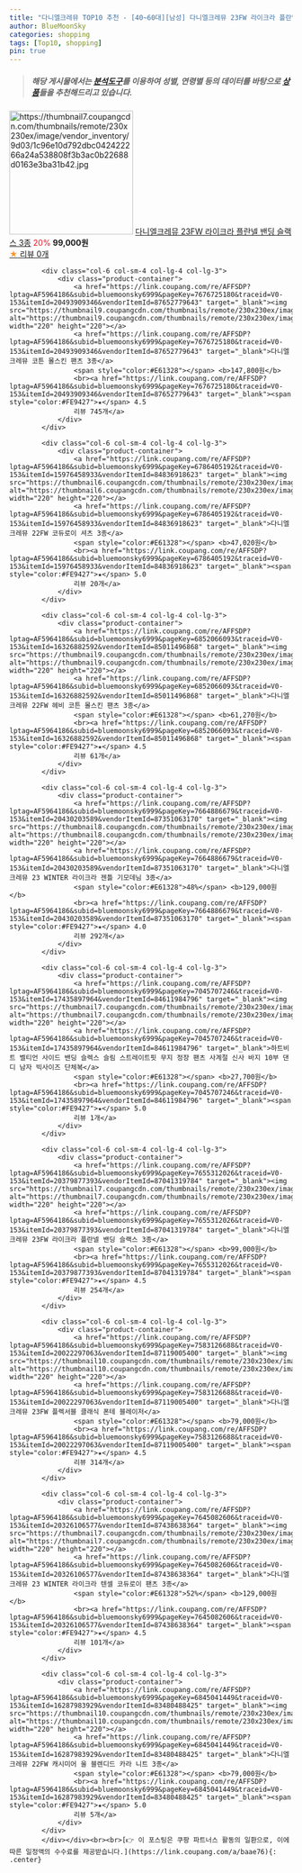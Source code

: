 ```yaml
---
title: "다니엘크레뮤 TOP10 추천 - [40~60대][남성] 다니엘크레뮤 23FW 라이크라 플란넬 밴딩 슬랙스 3종"
author: BlueMoonSky
categories: shopping
tags: [Top10, shopping]
pin: true
---
```


> ##### 해당 게시물에서는 [**분석도구**](https://itemscout.io/)를 이용하여 **성별**, **연령별** 등의 데이터를 바탕으로 [**상품**](https://link.coupang.com/a/baae76)들을 추천해드리고 있습니다.
<div class="container"><div class="row">
            <div class="col-6 col-sm-4 col-lg-4 col-lg-3">
                <div class="product-container">
                    <a href="https://link.coupang.com/re/AFFSDP?lptag=AF5964186&subid=bluemoonsky6999&pageKey=7655312026&traceid=V0-153&itemId=20379877393&vendorItemId=87041319784" target="_blank"><img src="https://thumbnail7.coupangcdn.com/thumbnails/remote/230x230ex/image/vendor_inventory/9d03/1c96e10d792dbc042422266a24a538808f3b3ac0b22688d0163e3ba31b42.jpg" alt="https://thumbnail7.coupangcdn.com/thumbnails/remote/230x230ex/image/vendor_inventory/9d03/1c96e10d792dbc042422266a24a538808f3b3ac0b22688d0163e3ba31b42.jpg" width="220" height="220"></a>
                    <a href="https://link.coupang.com/re/AFFSDP?lptag=AF5964186&subid=bluemoonsky6999&pageKey=7655312026&traceid=V0-153&itemId=20379877393&vendorItemId=87041319784" target="_blank">다니엘크레뮤 23FW 라이크라 플란넬 밴딩 슬랙스 3종</a>
                    <span style="color:#E61328">20%</span> <b>99,000원</b>
                    <br><a href="https://link.coupang.com/re/AFFSDP?lptag=AF5964186&subid=bluemoonsky6999&pageKey=7655312026&traceid=V0-153&itemId=20379877393&vendorItemId=87041319784" target="_blank"><span style="color:#FE9427">★</span> 
                    리뷰 0개</a>
                </div>
            </div>
            
            <div class="col-6 col-sm-4 col-lg-4 col-lg-3">
                <div class="product-container">
                    <a href="https://link.coupang.com/re/AFFSDP?lptag=AF5964186&subid=bluemoonsky6999&pageKey=7676725180&traceid=V0-153&itemId=20493909346&vendorItemId=87652779643" target="_blank"><img src="https://thumbnail9.coupangcdn.com/thumbnails/remote/230x230ex/image/vendor_inventory/044c/b9aed4b39c62ae1d7f51eeab12a4bfe61e825135f953ec68771fb06fd51b.jpg" alt="https://thumbnail9.coupangcdn.com/thumbnails/remote/230x230ex/image/vendor_inventory/044c/b9aed4b39c62ae1d7f51eeab12a4bfe61e825135f953ec68771fb06fd51b.jpg" width="220" height="220"></a>
                    <a href="https://link.coupang.com/re/AFFSDP?lptag=AF5964186&subid=bluemoonsky6999&pageKey=7676725180&traceid=V0-153&itemId=20493909346&vendorItemId=87652779643" target="_blank">다니엘크레뮤 코튼 몰스킨 팬츠 3종</a>
                    <span style="color:#E61328"></span> <b>147,800원</b>
                    <br><a href="https://link.coupang.com/re/AFFSDP?lptag=AF5964186&subid=bluemoonsky6999&pageKey=7676725180&traceid=V0-153&itemId=20493909346&vendorItemId=87652779643" target="_blank"><span style="color:#FE9427">★</span> 4.5
                    리뷰 745개</a>
                </div>
            </div>
            
            <div class="col-6 col-sm-4 col-lg-4 col-lg-3">
                <div class="product-container">
                    <a href="https://link.coupang.com/re/AFFSDP?lptag=AF5964186&subid=bluemoonsky6999&pageKey=6786405192&traceid=V0-153&itemId=15976458933&vendorItemId=84836918623" target="_blank"><img src="https://thumbnail6.coupangcdn.com/thumbnails/remote/230x230ex/image/vendor_inventory/eab5/5c119ce4ed363e14e5599ed38d9927359c3126c38b083a99ce07cff8117b.jpg" alt="https://thumbnail6.coupangcdn.com/thumbnails/remote/230x230ex/image/vendor_inventory/eab5/5c119ce4ed363e14e5599ed38d9927359c3126c38b083a99ce07cff8117b.jpg" width="220" height="220"></a>
                    <a href="https://link.coupang.com/re/AFFSDP?lptag=AF5964186&subid=bluemoonsky6999&pageKey=6786405192&traceid=V0-153&itemId=15976458933&vendorItemId=84836918623" target="_blank">다니엘크레뮤 22FW 코듀로이 셔츠 3종</a>
                    <span style="color:#E61328"></span> <b>47,020원</b>
                    <br><a href="https://link.coupang.com/re/AFFSDP?lptag=AF5964186&subid=bluemoonsky6999&pageKey=6786405192&traceid=V0-153&itemId=15976458933&vendorItemId=84836918623" target="_blank"><span style="color:#FE9427">★</span> 5.0
                    리뷰 20개</a>
                </div>
            </div>
            
            <div class="col-6 col-sm-4 col-lg-4 col-lg-3">
                <div class="product-container">
                    <a href="https://link.coupang.com/re/AFFSDP?lptag=AF5964186&subid=bluemoonsky6999&pageKey=6852066093&traceid=V0-153&itemId=16326882592&vendorItemId=85011496868" target="_blank"><img src="https://thumbnail9.coupangcdn.com/thumbnails/remote/230x230ex/image/vendor_inventory/4ef8/dc36dd4df1db07b910097b34aea779c13d9e7336998522749e045f44d3b4.jpg" alt="https://thumbnail9.coupangcdn.com/thumbnails/remote/230x230ex/image/vendor_inventory/4ef8/dc36dd4df1db07b910097b34aea779c13d9e7336998522749e045f44d3b4.jpg" width="220" height="220"></a>
                    <a href="https://link.coupang.com/re/AFFSDP?lptag=AF5964186&subid=bluemoonsky6999&pageKey=6852066093&traceid=V0-153&itemId=16326882592&vendorItemId=85011496868" target="_blank">다니엘크레뮤 22FW 헤비 코튼 몰스킨 팬츠 3종</a>
                    <span style="color:#E61328"></span> <b>61,270원</b>
                    <br><a href="https://link.coupang.com/re/AFFSDP?lptag=AF5964186&subid=bluemoonsky6999&pageKey=6852066093&traceid=V0-153&itemId=16326882592&vendorItemId=85011496868" target="_blank"><span style="color:#FE9427">★</span> 4.5
                    리뷰 61개</a>
                </div>
            </div>
            
            <div class="col-6 col-sm-4 col-lg-4 col-lg-3">
                <div class="product-container">
                    <a href="https://link.coupang.com/re/AFFSDP?lptag=AF5964186&subid=bluemoonsky6999&pageKey=7664886679&traceid=V0-153&itemId=20430203589&vendorItemId=87351063170" target="_blank"><img src="https://thumbnail8.coupangcdn.com/thumbnails/remote/230x230ex/image/vendor_inventory/0b49/8733df444c7b94b95acb216f2c4c5d4dc2f404860b800ff64be45ab6b2f2.jpg" alt="https://thumbnail8.coupangcdn.com/thumbnails/remote/230x230ex/image/vendor_inventory/0b49/8733df444c7b94b95acb216f2c4c5d4dc2f404860b800ff64be45ab6b2f2.jpg" width="220" height="220"></a>
                    <a href="https://link.coupang.com/re/AFFSDP?lptag=AF5964186&subid=bluemoonsky6999&pageKey=7664886679&traceid=V0-153&itemId=20430203589&vendorItemId=87351063170" target="_blank">다니엘크레뮤 23 WINTER 라이크라 젠틀 기모데님 3종</a>
                    <span style="color:#E61328">48%</span> <b>129,000원</b>
                    <br><a href="https://link.coupang.com/re/AFFSDP?lptag=AF5964186&subid=bluemoonsky6999&pageKey=7664886679&traceid=V0-153&itemId=20430203589&vendorItemId=87351063170" target="_blank"><span style="color:#FE9427">★</span> 4.0
                    리뷰 292개</a>
                </div>
            </div>
            
            <div class="col-6 col-sm-4 col-lg-4 col-lg-3">
                <div class="product-container">
                    <a href="https://link.coupang.com/re/AFFSDP?lptag=AF5964186&subid=bluemoonsky6999&pageKey=7045707246&traceid=V0-153&itemId=17435897964&vendorItemId=84611984796" target="_blank"><img src="https://thumbnail7.coupangcdn.com/thumbnails/remote/230x230ex/image/vendor_inventory/ab22/de8a7ed982f3874f21ce065ae4eb59236edb4586f39d77a7e818a2db88ed.jpg" alt="https://thumbnail7.coupangcdn.com/thumbnails/remote/230x230ex/image/vendor_inventory/ab22/de8a7ed982f3874f21ce065ae4eb59236edb4586f39d77a7e818a2db88ed.jpg" width="220" height="220"></a>
                    <a href="https://link.coupang.com/re/AFFSDP?lptag=AF5964186&subid=bluemoonsky6999&pageKey=7045707246&traceid=V0-153&itemId=17435897964&vendorItemId=84611984796" target="_blank">하트비트 벨티언 사이드 밴딩 슬렉스 슬림 스트레이트핏 무지 정장 팬츠 사계절 신사 바지 10부 댄디 남자 빅사이즈 단체복</a>
                    <span style="color:#E61328"></span> <b>27,700원</b>
                    <br><a href="https://link.coupang.com/re/AFFSDP?lptag=AF5964186&subid=bluemoonsky6999&pageKey=7045707246&traceid=V0-153&itemId=17435897964&vendorItemId=84611984796" target="_blank"><span style="color:#FE9427">★</span> 5.0
                    리뷰 1개</a>
                </div>
            </div>
            
            <div class="col-6 col-sm-4 col-lg-4 col-lg-3">
                <div class="product-container">
                    <a href="https://link.coupang.com/re/AFFSDP?lptag=AF5964186&subid=bluemoonsky6999&pageKey=7655312026&traceid=V0-153&itemId=20379877393&vendorItemId=87041319784" target="_blank"><img src="https://thumbnail7.coupangcdn.com/thumbnails/remote/230x230ex/image/vendor_inventory/9d03/1c96e10d792dbc042422266a24a538808f3b3ac0b22688d0163e3ba31b42.jpg" alt="https://thumbnail7.coupangcdn.com/thumbnails/remote/230x230ex/image/vendor_inventory/9d03/1c96e10d792dbc042422266a24a538808f3b3ac0b22688d0163e3ba31b42.jpg" width="220" height="220"></a>
                    <a href="https://link.coupang.com/re/AFFSDP?lptag=AF5964186&subid=bluemoonsky6999&pageKey=7655312026&traceid=V0-153&itemId=20379877393&vendorItemId=87041319784" target="_blank">다니엘크레뮤 23FW 라이크라 플란넬 밴딩 슬랙스 3종</a>
                    <span style="color:#E61328"></span> <b>99,000원</b>
                    <br><a href="https://link.coupang.com/re/AFFSDP?lptag=AF5964186&subid=bluemoonsky6999&pageKey=7655312026&traceid=V0-153&itemId=20379877393&vendorItemId=87041319784" target="_blank"><span style="color:#FE9427">★</span> 4.5
                    리뷰 254개</a>
                </div>
            </div>
            
            <div class="col-6 col-sm-4 col-lg-4 col-lg-3">
                <div class="product-container">
                    <a href="https://link.coupang.com/re/AFFSDP?lptag=AF5964186&subid=bluemoonsky6999&pageKey=7583126688&traceid=V0-153&itemId=20022297063&vendorItemId=87119005400" target="_blank"><img src="https://thumbnail10.coupangcdn.com/thumbnails/remote/230x230ex/image/vendor_inventory/ca35/92f41061a4e9a6d2aee21a82b8a54933550e2fd9a3dd8a16d63bf72aeb70.jpg" alt="https://thumbnail10.coupangcdn.com/thumbnails/remote/230x230ex/image/vendor_inventory/ca35/92f41061a4e9a6d2aee21a82b8a54933550e2fd9a3dd8a16d63bf72aeb70.jpg" width="220" height="220"></a>
                    <a href="https://link.coupang.com/re/AFFSDP?lptag=AF5964186&subid=bluemoonsky6999&pageKey=7583126688&traceid=V0-153&itemId=20022297063&vendorItemId=87119005400" target="_blank">다니엘크레뮤 23FW 플렉서블 클래식 폰테 블레이저</a>
                    <span style="color:#E61328"></span> <b>79,000원</b>
                    <br><a href="https://link.coupang.com/re/AFFSDP?lptag=AF5964186&subid=bluemoonsky6999&pageKey=7583126688&traceid=V0-153&itemId=20022297063&vendorItemId=87119005400" target="_blank"><span style="color:#FE9427">★</span> 4.5
                    리뷰 314개</a>
                </div>
            </div>
            
            <div class="col-6 col-sm-4 col-lg-4 col-lg-3">
                <div class="product-container">
                    <a href="https://link.coupang.com/re/AFFSDP?lptag=AF5964186&subid=bluemoonsky6999&pageKey=7645082606&traceid=V0-153&itemId=20326106577&vendorItemId=87438638364" target="_blank"><img src="https://thumbnail7.coupangcdn.com/thumbnails/remote/230x230ex/image/vendor_inventory/8eb5/bb6a6d9bc42c2473a2d87354bcaee6fd755437e9b4ffcf400b60bc0af434.jpg" alt="https://thumbnail7.coupangcdn.com/thumbnails/remote/230x230ex/image/vendor_inventory/8eb5/bb6a6d9bc42c2473a2d87354bcaee6fd755437e9b4ffcf400b60bc0af434.jpg" width="220" height="220"></a>
                    <a href="https://link.coupang.com/re/AFFSDP?lptag=AF5964186&subid=bluemoonsky6999&pageKey=7645082606&traceid=V0-153&itemId=20326106577&vendorItemId=87438638364" target="_blank">다니엘크레뮤 23 WINTER 라이크라 텐셀 코듀로이 팬츠 3종</a>
                    <span style="color:#E61328">52%</span> <b>129,000원</b>
                    <br><a href="https://link.coupang.com/re/AFFSDP?lptag=AF5964186&subid=bluemoonsky6999&pageKey=7645082606&traceid=V0-153&itemId=20326106577&vendorItemId=87438638364" target="_blank"><span style="color:#FE9427">★</span> 4.5
                    리뷰 101개</a>
                </div>
            </div>
            
            <div class="col-6 col-sm-4 col-lg-4 col-lg-3">
                <div class="product-container">
                    <a href="https://link.coupang.com/re/AFFSDP?lptag=AF5964186&subid=bluemoonsky6999&pageKey=6845041449&traceid=V0-153&itemId=16287983929&vendorItemId=83480488425" target="_blank"><img src="https://thumbnail10.coupangcdn.com/thumbnails/remote/230x230ex/image/vendor_inventory/14ec/969e231058c994b8a718147348139c2894b0dca72acc1cb3246e2791a054.jpg" alt="https://thumbnail10.coupangcdn.com/thumbnails/remote/230x230ex/image/vendor_inventory/14ec/969e231058c994b8a718147348139c2894b0dca72acc1cb3246e2791a054.jpg" width="220" height="220"></a>
                    <a href="https://link.coupang.com/re/AFFSDP?lptag=AF5964186&subid=bluemoonsky6999&pageKey=6845041449&traceid=V0-153&itemId=16287983929&vendorItemId=83480488425" target="_blank">다니엘크레뮤 22FW 캐시미어 울 블렌디드 카라 니트 3종</a>
                    <span style="color:#E61328"></span> <b>79,000원</b>
                    <br><a href="https://link.coupang.com/re/AFFSDP?lptag=AF5964186&subid=bluemoonsky6999&pageKey=6845041449&traceid=V0-153&itemId=16287983929&vendorItemId=83480488425" target="_blank"><span style="color:#FE9427">★</span> 5.0
                    리뷰 5개</a>
                </div>
            </div>
            </div></div><br><br>[👉 이 포스팅은 쿠팡 파트너스 활동의 일환으로, 이에 따른 일정액의 수수료를 제공받습니다.](https://link.coupang.com/a/baae76){: .center}